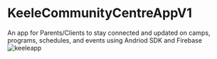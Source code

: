 # KeeleCommunityCentreAppV1
An app for Parents/Clients to stay connected and updated on camps, programs, schedules, and events using Andriod SDK and Firebase
![keeleapp](https://user-images.githubusercontent.com/36655160/49963868-25cea400-fee7-11e8-8dce-9d61b1871556.jpg)

